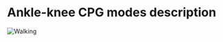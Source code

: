 # Ankle-knee CPG modes description

![Walking](diagram/cpg_AH_FE_combined_-Walking_8_muscles.png)



